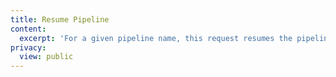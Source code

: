 ```yaml
---
title: Resume Pipeline
content:
  excerpt: 'For a given pipeline name, this request resumes the pipeline if it''s paused'
privacy:
  view: public
---
```


